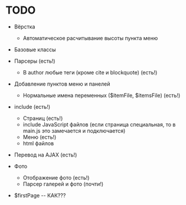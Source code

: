 TODO
====
  * Вёрстка
    * Автоматическое расчитывание высоты пункта меню
  * Базовые классы
  * Парсеры (есть!)
    * В author любые теги (кроме cite и blockquote) (есть!)
  * Добавление пунктов меню и панелей
    * Нормальные имена переменных ($itemFile, $itemsFile) (есть!)
  * include (есть!)
    * Cтраниц (есть!)
    * include JavaScript файлов (если страница специальная, то в main.js это замечается и подключается)
    * Меню (есть!)
    * html файлов
  * Перевод на AJAX (есть!)
  * Фото
    * Отображение фото  (есть!)
    * Парсер галерей и фото (почти!)


 * $firstPage -- КАК???